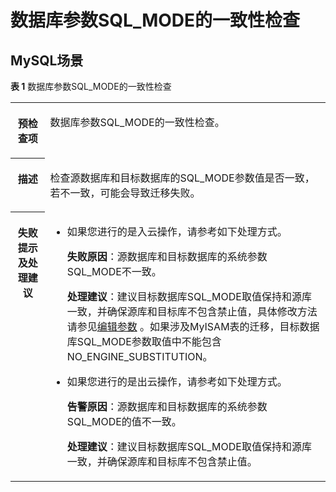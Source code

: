 # 数据库参数SQL\_MODE的一致性检查<a name="drs_11_0059"></a>

## MySQL场景<a name="section052155410574"></a>

**表 1**  数据库参数SQL\_MODE的一致性检查

<a name="table18108192214474"></a>
<table><tbody><tr id="row19108192294711"><th class="firstcol" valign="top" width="11%" id="mcps1.2.3.1.1"><p id="p191087222477"><a name="p191087222477"></a><a name="p191087222477"></a><strong id="b13108162214473"><a name="b13108162214473"></a><a name="b13108162214473"></a>预检查项</strong></p>
</th>
<td class="cellrowborder" valign="top" width="89%" headers="mcps1.2.3.1.1 "><p id="p01081022104711"><a name="p01081022104711"></a><a name="p01081022104711"></a>数据库参数SQL_MODE的一致性检查。</p>
</td>
</tr>
<tr id="row3108132254714"><th class="firstcol" valign="top" width="11%" id="mcps1.2.3.2.1"><p id="p1710810224473"><a name="p1710810224473"></a><a name="p1710810224473"></a><strong id="b510892211472"><a name="b510892211472"></a><a name="b510892211472"></a>描述</strong></p>
</th>
<td class="cellrowborder" valign="top" width="89%" headers="mcps1.2.3.2.1 "><p id="p15372705185323"><a name="p15372705185323"></a><a name="p15372705185323"></a>检查源数据库和目标数据库的SQL_MODE参数值是否一致，若不一致，可能会导致迁移失败。</p>
</td>
</tr>
<tr id="row212432224711"><th class="firstcol" valign="top" width="11%" id="mcps1.2.3.3.1"><p id="p1412462211472"><a name="p1412462211472"></a><a name="p1412462211472"></a><strong id="b111246227470"><a name="b111246227470"></a><a name="b111246227470"></a>失败提示及<strong id="b15891153114115"><a name="b15891153114115"></a><a name="b15891153114115"></a>处理建议</strong></strong></p>
</th>
<td class="cellrowborder" valign="top" width="89%" headers="mcps1.2.3.3.1 "><a name="ul212111382479"></a><a name="ul212111382479"></a><ul id="ul212111382479"><li>如果您进行的是入云操作，请参考如下处理方式。<p id="p718111110460"><a name="p718111110460"></a><a name="p718111110460"></a><strong id="b131811011174614"><a name="b131811011174614"></a><a name="b131811011174614"></a>失败原因</strong>：源数据库和目标数据库的系统参数SQL_MODE不一致。</p>
<p id="p3638135194318"><a name="p3638135194318"></a><a name="p3638135194318"></a><strong id="b13638125117430"><a name="b13638125117430"></a><a name="b13638125117430"></a>处理建议</strong>：建议目标数据库SQL_MODE取值保持和源库一致，并确保源库和目标库不包含禁止值，具体修改方法请参见<a href="https://support.huaweicloud.com/usermanual-rds/rds_configuration.html" target="_blank" rel="noopener noreferrer">编辑参数</a> 。如果涉及MyISAM表的迁移，目标数据库SQL_MODE参数取值中不能包含NO_ENGINE_SUBSTITUTION。</p>
</li><li>如果您进行的是出云操作，请参考如下处理方式。<p id="p03630523425"><a name="p03630523425"></a><a name="p03630523425"></a><strong id="b62391123174314"><a name="b62391123174314"></a><a name="b62391123174314"></a>告警原因</strong>：源数据库和目标数据库的系统参数SQL_MODE的值不一致。</p>
<p id="p1227041812436"><a name="p1227041812436"></a><a name="p1227041812436"></a><strong id="b870912210455"><a name="b870912210455"></a><a name="b870912210455"></a>处理建议</strong>：建议目标数据库SQL_MODE取值保持和源库一致，并确保源库和目标库不包含禁止值。</p>
</li></ul>
</td>
</tr>
</tbody>
</table>

